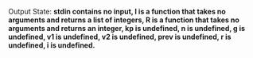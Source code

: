 Output State: **stdin contains no input, I is a function that takes no arguments and returns a list of integers, R is a function that takes no arguments and returns an integer, kp is undefined, n is undefined, g is undefined, v1 is undefined, v2 is undefined, prev is undefined, r is undefined, i is undefined.**